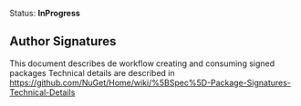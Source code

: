 Status: **InProgress**

## Author Signatures

This document describes de workflow creating and consuming signed packages
Technical details are described in https://github.com/NuGet/Home/wiki/%5BSpec%5D-Package-Signatures-Technical-Details

